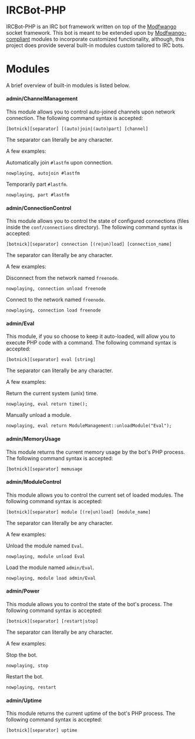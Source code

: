 IRCBot-PHP
==========

IRCBot-PHP is an IRC bot framework written on top of the
[Modfwango](http://modfwango.com) socket framework.  This bot is meant to be
extended upon by
[Modfwango-compliant](https://github.com/Modfwango/Modfwango#development)
modules to incorporate customized functionality, although, this project does
provide several built-in modules custom tailored to IRC bots.

Modules
=======

A brief overview of built-in modules is listed below.

#### admin/ChannelManagement
This module allows you to control auto-joined channels upon network connection.
The following command syntax is accepted:

```
[botnick][separator] [(auto)join|(auto)part] [channel]
```

The separator can literally be any character.

A few examples:

Automatically join `#lastfm` upon connection.
```
nowplaying, autojoin #lastfm
```

Temporarily part `#lastfm`.
```
nowplaying, part #lastfm
```

#### admin/ConnectionControl
This module allows you to control the state of configured connections (files
inside the `conf/connections` directory).  The following command syntax is
accepted:

```
[botnick][separator] connection [(re|un)load] [connection_name]
```

The separator can literally be any character.

A few examples:

Disconnect from the network named `freenode`.
```
nowplaying, connection unload freenode
```

Connect to the network named `freenode`.
```
nowplaying, connection load freenode
```

#### admin/Eval
This module, if you so choose to keep it auto-loaded, will allow you to execute
PHP code with a command.  The following command syntax is accepted:

```
[botnick][separator] eval [string]
```

The separator can literally be any character.

A few examples:

Return the current system (unix) time.
```
nowplaying, eval return time();
```

Manually unload a module.
```
nowplaying, eval return ModuleManagement::unloadModule("Eval");
```

#### admin/MemoryUsage
This module returns the current memory usage by the bot's PHP process.  The
following command syntax is accepted:

```
[botnick][separator] memusage
```

#### admin/ModuleControl
This module allows you to control the current set of loaded modules.  The
following command syntax is accepted:

```
[botnick][separator] module [(re|un)load] [module_name]
```

The separator can literally be any character.

A few examples:

Unload the module named `Eval`.
```
nowplaying, module unload Eval
```

Load the module named `admin/Eval`.
```
nowplaying, module load admin/Eval
```

#### admin/Power
This module allows you to control the state of the bot's process.  The following
command syntax is accepted:

```
[botnick][separator] [restart|stop]
```

The separator can literally be any character.

A few examples:

Stop the bot.
```
nowplaying, stop
```

Restart the bot.
```
nowplaying, restart
```

#### admin/Uptime
This module returns the current uptime of the bot's PHP process.  The following
command syntax is accepted:

```
[botnick][separator] uptime
```
